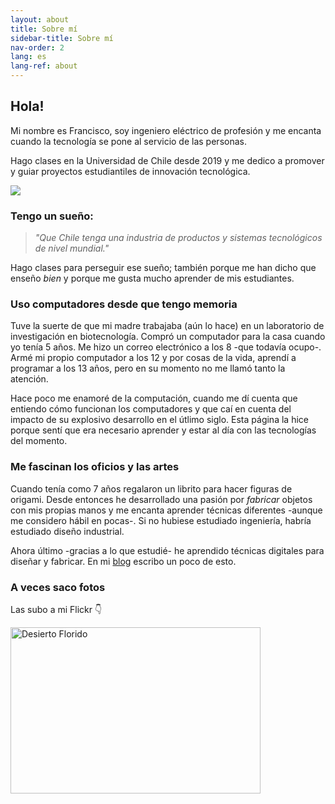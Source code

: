 ```yaml
---
layout: about
title: Sobre mí
sidebar-title: Sobre mí
nav-order: 2
lang: es
lang-ref: about
---
```


<div class="about-intro">
    <div class="description">
        <h2>Hola!</h2>
        <p>Mi nombre es Francisco, soy ingeniero eléctrico de profesión y me encanta cuando la tecnología se pone al servicio de las personas.</p>
        <p>Hago clases en la Universidad de Chile desde 2019 y me dedico a promover y guiar proyectos estudiantiles de innovación tecnológica.</p>
    </div>
    <img src="{{ '/' | relative_url }}assets/img/me.png" class="profile-pic">
</div>

### Tengo un sueño:
>*"Que Chile tenga una industria de productos y sistemas tecnológicos de nivel mundial."*

Hago clases para perseguir ese sueño; también porque me han dicho que enseño *bien* y porque me gusta mucho aprender de mis estudiantes. 

### Uso computadores desde que tengo memoria
Tuve la suerte de que mi madre trabajaba (aún lo hace) en un laboratorio de investigación en biotecnología. Compró un computador para la casa cuando yo tenía 5 años. Me hizo un correo electrónico a los 8 -que todavía ocupo-. Armé mi propio computador a los 12 y por cosas de la vida, aprendí a programar a los 13 años, pero en su momento no me llamó tanto la atención.

Hace poco me enamoré de la computación, cuando me dí cuenta que entiendo cómo funcionan los computadores y que caí en cuenta del impacto de su explosivo desarrollo en el útlimo siglo. Esta página la hice porque sentí que era necesario aprender y estar al día con las tecnologías del momento.
### Me fascinan los oficios y las artes
Cuando tenía como 7 años regalaron un librito para hacer figuras de origami. Desde entonces he desarrollado una pasión por *fabricar* objetos con mis propias manos y me encanta aprender técnicas diferentes -aunque me considero hábil en pocas-.  Si no hubiese estudiado ingeniería, habría estudiado diseño industrial.

Ahora último -gracias a lo que estudié- he aprendido técnicas digitales para diseñar y fabricar. En mi [blog](https://blog.franciscocasado.cl) escribo un poco de esto.



### A veces saco fotos
Las subo a mi Flickr :point_down:

<a data-flickr-embed="true" href="https://www.flickr.com/photos/fcasado/albums/72157685522794702" title="Desierto Florido"><img src="https://live.staticflickr.com/4410/37293171191_cdfce5d36f_h.jpg" width="400" height="266" alt="Desierto Florido"></a><script async src="//embedr.flickr.com/assets/client-code.js" charset="utf-8"></script>

